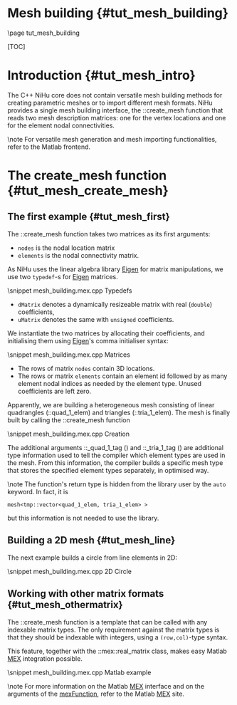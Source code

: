 Mesh building {#tut_mesh_building}
=============

\page tut_mesh_building

[Eigen]:http://eigen.tuxfamily.org/index.php?title=Main_Page
[mexFunction]:http://www.mathworks.com/help/matlab/apiref/mexfunction.html
[MEX]:http://www.mathworks.com/help/matlab/create-mex-files.html

[TOC]

Introduction {#tut_mesh_intro}
============

The C++ NiHu core does not contain versatile mesh building methods for creating parametric
meshes or to import different mesh formats. NiHu provides a single mesh building
interface, the ::create_mesh function that reads two mesh description matrices:
one for the vertex locations and one for the element nodal connectivities.

\note For versatile mesh generation and mesh importing functionalities, refer to the Matlab frontend.

The create_mesh function {#tut_mesh_create_mesh}
========================

The first example {#tut_mesh_first}
-----------------

The ::create_mesh function takes two matrices as its first arguments:
- `nodes` is the nodal location matrix
- `elements` is the nodal connectivity matrix.

As NiHu uses the linear algebra library [Eigen] for matrix manipulations, we use two `typedef`-s for [Eigen] matrices.

\snippet mesh_building.mex.cpp Typedefs

- `dMatrix` denotes a dynamically resizeable matrix with real (`double`) coefficients,
- `uMatrix` denotes the same with `unsigned` coefficients.

We instantiate the two matrices by allocating their coefficients, and initialising them using [Eigen]'s comma initialiser syntax:

\snippet mesh_building.mex.cpp Matrices

- The rows of matrix `nodes` contain 3D locations.
- The rows or matrix `elements` contain an element id followed by as many element nodal indices as needed by the element type. Unused coefficients are left zero.

Apparently, we are building a heterogeneous mesh consisting of linear quadrangles (::quad_1_elem) and triangles (::tria_1_elem).
The mesh is finally built by calling the ::create_mesh function

\snippet mesh_building.mex.cpp Creation

The additional arguments ::_quad_1_tag () and ::_tria_1_tag () are additional type information
used to tell the compiler which element types are used in the mesh.
From this information, the compiler builds a specific mesh type that stores the specified element types separately, in optimised way.

\note The function's return type is hidden from the library user by the `auto` keyword. In fact, it is
~~~~~~~~~~~~
mesh<tmp::vector<quad_1_elem, tria_1_elem> >
~~~~~~~~~~~~
but this information is not needed to use the library.

Building a 2D mesh {#tut_mesh_line}
------------------

The next example builds a circle from line elements in 2D:

\snippet mesh_building.mex.cpp 2D Circle


Working with other matrix formats {#tut_mesh_othermatrix}
---------------------------------

The ::create_mesh function is a template that can be called with any indexable matrix types.
The only requirement against the matrix types is that they should be indexable with integers, using a `(row,col)`-type syntax.

This feature, together with the ::mex::real_matrix class, makes easy Matlab [MEX] integration possible.

\snippet mesh_building.mex.cpp Matlab example

\note For more information on the Matlab [MEX] interface and on the arguments of the [mexFunction], refer to the Matlab [MEX] site.

